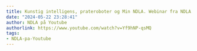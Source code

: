 ```yaml
---
title: Kunstig intelligens, prateroboter og Min NDLA. Webinar fra NDLA.
date: "2024-05-22 23:28:41"
author: NDLA på Youtube
authorlink: https://www.youtube.com/watch?v=Yf9hNP-qsMQ
tags:
- NDLA-pa-Youtube
---
```

